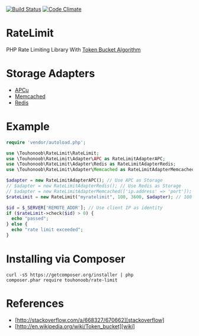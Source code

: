 [![Build Status](https://travis-ci.org/touhonoob/RateLimit.svg)](https://travis-ci.org/touhonoob/RateLimit/)
[![Code Climate](https://codeclimate.com/github/touhonoob/RateLimit/badges/gpa.svg)](https://codeclimate.com/github/touhonoob/RateLimit)
# RateLimit
PHP Rate Limiting Library With [Token Bucket Algorithm][wiki]

# Storage Adapters
- [APCu](https://pecl.php.net/package/APCu)
- [Memcached](http://php.net/manual/en/intro.memcached.php)
- [Redis](https://pecl.php.net/package/redis)

# Example
````php
require 'vendor/autoload.php';

use \Touhonoob\RateLimit\RateLimit;
use \Touhonoob\RateLimit\Adapter\APC as RateLimitAdapterAPC;
use \Touhonoob\RateLimit\Adapter\Redis as RateLimitAdapterRedis;
use \Touhonoob\RateLimit\Adapter\Memcached as RateLimitAdapterMemcached;

$adapter = new RateLimitAdapterAPC(); // Use APC as Storage
// $adapter = new RateLimitAdapterRedis(); // Use Redis as Storage
// $adapter = new RateLimitAdapterMemcached(['ip.address' => 'port']); // Use memcache for storage
$rateLimit = new RateLimit("myratelimit", 100, 3600, $adapter); // 100 Requests / Hour

$id = $_SERVER['REMOTE_ADDR']; // Use client IP as identity
if ($rateLimit->check($id) > 0) {
  echo "passed";
} else {
  echo "rate limit exceeded";
}
````

# Installing via Composer
````shell
curl -sS https://getcomposer.org/installer | php
composer.phar require touhonoob/rate-limit
````

# References
- [http://stackoverflow.com/a/668327/670662][stackoverflow]
- [http://en.wikipedia.org/wiki/Token_bucket][wiki]

[stackoverflow]: http://stackoverflow.com/a/668327/670662
[wiki]: http://en.wikipedia.org/wiki/Token_bucket
